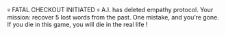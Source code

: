 💀 FATAL CHECKOUT INITIATED 💀
A.I. has deleted empathy protocol.
Your mission: recover 5 lost words from the past.
One mistake, and you’re gone.
If you die in this game, you will die in the real life !
